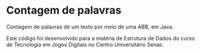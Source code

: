 # Contagem de palavras
Contagem de palavras de um texto por meio de uma ABB, em Java.

Este código foi desenvolvido para a matéria de Estrutura de Dados do curso de Tecnologia em Jogos Digitais no Centro Universitário Senac.
